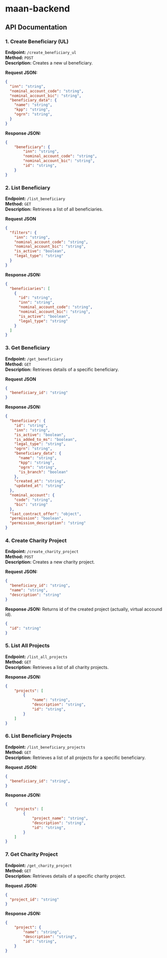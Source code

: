 # maan-backend
## API Documentation

### 1. Create Beneficiary (UL)

**Endpoint:** `/create_beneficiary_ul`  
**Method:** `POST`  
**Description:** Creates a new ul beneficiary.

**Request JSON:**
```json
{
  "inn": "string",
  "nominal_account_code": "string",
  "nominal_account_bic": "string",
  "beneficiary_data": {
    "name": "string",
    "kpp": "string",
    "ogrn": "string",
  }
}
```

**Response JSON:**
```json
{
    "beneficiary": {
        "inn": "string",
        "nominal_account_code": "string",
        "nominal_account_bic": "string",
        "id": "string",
    }
}
```

### 2. List Beneficiary

**Endpoint:** `/list_beneficiary`  
**Method:** `GET`  
**Description:** Retrieves a list of all beneficiaries.

**Request JSON**
```json
{
  "filters": {
    "inn": "string",
    "nominal_account_code": "string",
    "nominal_account_bic": "string",
    "is_active": "boolean",
    "legal_type": "string"
  }
}
```

**Response JSON:**
```json
{
  "beneficiaries": [
    {
      "id": "string",
      "inn": "string",
      "nominal_account_code": "string",
      "nominal_account_bic": "string",
      "is_active": "boolean",
      "legal_type": "string"
    }
  ]
}
```

### 3. Get Beneficiary

**Endpoint:** `/get_beneficiary`  
**Method:** `GET`  
**Description:** Retrieves details of a specific beneficiary.

**Request JSON**
```json
{
  "beneficiary_id": "string"
}
```

**Response JSON:**
```json
{
  "beneficiary": {
    "id": "string",
    "inn": "string",
    "is_active": "boolean",
    "is_added_to_ms": "boolean",
    "legal_type": "string",
    "ogrn": "string",
    "beneficiary_data": {
      "name": "string",
      "kpp": "string",
      "ogrn": "string",
      "is_branch": "boolean"
    },
    "created_at": "string",
    "updated_at": "string"
  },
  "nominal_account": {
    "code": "string",
    "bic": "string"
  },
  "last_contract_offer": "object",
  "permission": "boolean",
  "permission_description": "string"
}
```

### 4. Create Charity Project

**Endpoint:** `/create_charity_project`  
**Method:** `POST`  
**Description:** Creates a new charity project.

**Request JSON:**
```json
{
  "beneficiary_id": "string",
  "name": "string",
  "description": "string"
}
```

**Response JSON:**
Returns id of the created project (actually, virtual accound id).
```json
{
  "id": "string"
}
```

### 5. List All Projects

**Endpoint:** `/list_all_projects`  
**Method:** `GET`  
**Description:** Retrieves a list of all charity projects.

**Response JSON:**
```json
{
    "projects": [
        {
            "name": "string",
            "description": "string",
            "id": "string",
        }
    ]
}
```

### 6. List Beneficiary Projects

**Endpoint:** `/list_beneficiary_projects`  
**Method:** `GET`  
**Description:** Retrieves a list of all projects for a specific beneficiary.

**Request JSON:**
```json
{
  "beneficiary_id": "string",
}
```

**Response JSON:**
```json
{
    "projects": [
        {
            "project_name": "string",
            "description": "string",
            "id": "string",
        }
    ]
}
```

### 7. Get Charity Project

**Endpoint:** `/get_charity_project`  
**Method:** `GET`  
**Description:** Retrieves details of a specific charity project.

**Request JSON:**
```json
{
  "project_id": "string"
}
```

**Response JSON:**
```json
{
    "project": {
        "name": "string",
        "description": "string",
        "id": "string",
    }
}
```

